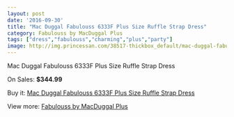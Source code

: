 ```yaml
---
layout: post
date: '2016-09-30'
title: "Mac Duggal Fabulouss 6333F Plus Size Ruffle Strap Dress"
category: Fabulouss by MacDuggal Plus
tags: ["dress","fabulouss","charming","plus","party"]
image: http://img.princessan.com/38517-thickbox_default/mac-duggal-fabulouss-6333f-plus-size-ruffle-strap-dress.jpg
---
```

Mac Duggal Fabulouss 6333F Plus Size Ruffle Strap Dress

On Sales: **$344.99**
<a href="https://www.princessan.com/en/17817-mac-duggal-fabulouss-6333f-plus-size-ruffle-strap-dress.html"><amp-img layout="responsive" width="600" height="600" src="//img.princessan.com/38517-thickbox_default/mac-duggal-fabulouss-6333f-plus-size-ruffle-strap-dress.jpg" alt="Mac Duggal Fabulouss 6333F Plus Size Ruffle Strap Dress 0" /></a>
<a href="https://www.princessan.com/en/17817-mac-duggal-fabulouss-6333f-plus-size-ruffle-strap-dress.html"><amp-img layout="responsive" width="600" height="600" src="//img.princessan.com/38518-thickbox_default/mac-duggal-fabulouss-6333f-plus-size-ruffle-strap-dress.jpg" alt="Mac Duggal Fabulouss 6333F Plus Size Ruffle Strap Dress 1" /></a>

Buy it: [Mac Duggal Fabulouss 6333F Plus Size Ruffle Strap Dress](https://www.princessan.com/en/17817-mac-duggal-fabulouss-6333f-plus-size-ruffle-strap-dress.html "Mac Duggal Fabulouss 6333F Plus Size Ruffle Strap Dress")

View more: [Fabulouss by MacDuggal Plus](https://www.princessan.com/en/154- "Fabulouss by MacDuggal Plus")